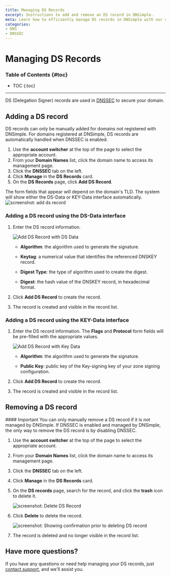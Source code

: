 ```yaml
---
title: Managing DS Records
excerpt: Instructions to add and remove an DS record in DNSimple.
meta: Learn how to efficiently manage DS records in DNSimple with our comprehensive guide, covering both adding and removing records for optimal DNS configuration.
categories:
- DNS
- DNSSEC
---
```


# Managing DS Records

### Table of Contents {#toc}

* TOC
{:toc}

---

DS (Delegation Signer) records are used in [DNSSEC](/articles/dnssec/) to secure your domain.

## Adding a DS record

<note>
DS records can only be manually added for domains not registered with DNSimple. For domains registered at DNSimple, DS records are automatically handled when DNSSEC is enabled.
</note>

1. Use the **account switcher** at the top of the page to select the appropriate account.
1. From your **Domain Names** list, click the domain name to access its management page.
1. Click the **DNSSEC** tab on the left.
1. Click **Manage** in the **DS Records** card.
1. On the **DS Records** page, click **Add DS Record**.

The form fields that appear will depend on the domain's TLD. The system will show either the DS-Data or KEY-Data interface automatically.
![screenshot: add ds record](/files/ds-record-add.png)

### Adding a DS record using the DS-Data interface

1.  Enter the DS record information.

    ![Add DS Record with DS Data](/files/ds-records-add-ds-data.png)

    - **Algorithm**: the algorithm used to generate the signature.

    - **Keytag**: a numerical value that identifies the referenced DNSKEY record.

    - **Digest Type**: the type of algorithm used to create the digest.

    - **Digest**: the hash value of the DNSKEY record, in hexadecimal format.

1.  Click **Add DS Record** to create the record.

1.  The record is created and visible in the record list.

### Adding a DS record using the KEY-Data interface

1.  Enter the DS record information. The **Flags** and **Protocol** form fields will be pre-filled with the appropriate values.

    ![Add DS Record with Key Data](/files/ds-records-add-key-data.png)

    - **Algorithm**: the algorithm used to generate the signature.

    - **Public Key**: public key of the Key-signing key of your zone signing configuration.

1. Click **Add DS Record** to create the record.

1. The record is created and visible in the record list.

## Removing a DS record

<note>
#### Important 
You can only manually remove a DS record if it is not managed by DNSimple. If DNSSEC is enabled and managed by DNSimple, the only way to remove the DS record is by disabling DNSSEC.
</note>

1. Use the **account switcher** at the top of the page to select the appropriate account.
1. From your **Domain Names** list, click the domain name to access its management page.
1. Click the **DNSSEC** tab on the left.
1. Click **Manage** in the **DS Records** card.
1. On the **DS records** page, search for the record, and click the **trash** icon to delete it.

    ![screenshot: Delete DS Record](/files/ds-records-delete.png)

1.  Click **Delete** to delete the record.

    ![screenshot: Showing confirmation prior to deleting DS record](/files/ds-records-delete-confirmation.png)

1.  The record is deleted and no longer visible in the record list.

## Have more questions?

If you have any questions or need help managing your DS records, just [contact support](https://dnsimple.com/feedback), and we'll assist you.
